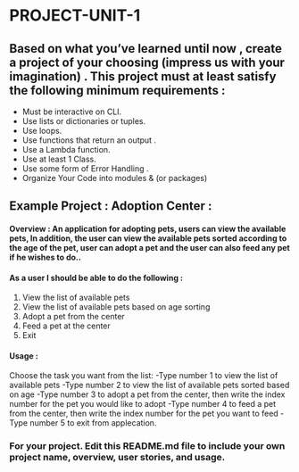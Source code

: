 # PROJECT-UNIT-1


## Based on what you’ve learned until now , create a project of your choosing (impress us with your imagination) . This project must at least satisfy the following minimum requirements :

- Must be interactive on CLI.
- Use lists or dictionaries or tuples. 
- Use loops.
- Use functions that return an output . 
- Use a Lambda function.
- Use at least 1 Class.
- Use some form of Error Handling .
- Organize Your Code into modules & (or packages)

## Example Project :   Adoption Center :

#### Overview : An application for adopting pets, users can view the available pets, In addition, the user can view the available pets sorted according to the age of the pet, user can adopt a pet and the user can also feed any pet if he wishes to do.. 

#### As a user I should be able to do the following :
1. View the list of available pets
4. View the list of available pets based on age sorting
2. Adopt a pet from the center
3. Feed a pet at the center
5. Exit 



#### Usage :
 Choose the task you want from the list:
    -Type number 1 to view the list of available pets
    -Type number 2 to view the list of available pets sorted based on age
    -Type number 3 to adopt a pet from the center, then write the index number for the pet you would like to adopt
    -Type number 4 to feed a pet from the center, then write the index number for the pet you want  to feed
    -Type number 5 to exit from applecation.


### For your project. Edit this README.md file to include your own project name,  overview, user stories, and usage. 
